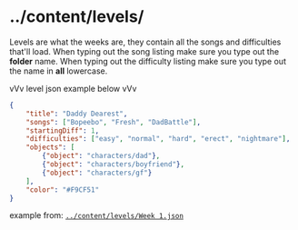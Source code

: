 # ../content/levels/
Levels are what the weeks are, they contain all the songs and difficulties that'll load.
When typing out the song listing make sure you type out the **folder** name.
When typing out the difficulty listing make sure you type out the name in **all** lowercase.

vVv level json example below vVv
```json
{
	"title": "Daddy Dearest",
	"songs": ["Bopeebo", "Fresh", "DadBattle"],
	"startingDiff": 1,
	"difficulties": ["easy", "normal", "hard", "erect", "nightmare"],
	"objects": [
		{"object": "characters/dad"},
		{"object": "characters/boyfriend"},
		{"object": "characters/gf"}
	],
	"color": "#F9CF51"
}
```
example from: [`../content/levels/Week 1.json`](https://github.com/Funkin-Imaginative/imaginative.engine.dev/blob/main/engine/assets/content/levels/Week%201.json)